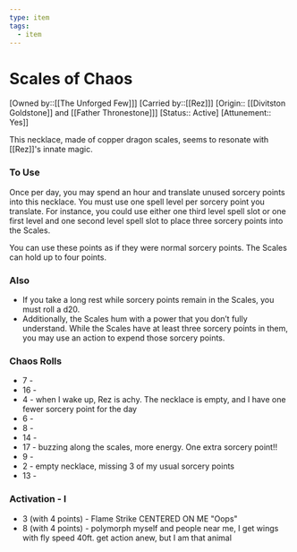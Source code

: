 ```yaml
---
type: item
tags:
  - item
---
```


# Scales of Chaos
[Owned by::[[The Unforged Few]]]
[Carried by::[[Rez]]]
[Origin:: [[Divitston Goldstone]] and [[Father Thronestone]]]
[Status:: Active]
[Attunement:: Yes]]

This necklace, made of copper dragon scales, seems to resonate with [[Rez]]'s innate magic. 

### To Use
Once per day, you may spend an hour and translate unused sorcery points into this necklace. You must use one spell level per sorcery point you translate. For instance, you could use either one third level spell slot or one first level and one second level spell slot to place three sorcery points into the Scales. 

You can use these points as if they were normal sorcery points. The Scales can hold up to four points. 
### Also
- If you take a long rest while sorcery points remain in the Scales, you must roll a d20.  
- Additionally, the Scales hum with a power that you don’t fully understand. While the Scales have at least three sorcery points in them, you may use an action to expend those sorcery points.

### Chaos Rolls
* 7 - 
* 16 -
* 4 - when I wake up, Rez is achy. The necklace is empty, and I have one fewer sorcery point for the day
* 6 - 
* 8 -
* 14 -
* 17 - buzzing along the scales, more energy. One extra sorcery point!!
* 9 -
* 2 - empty necklace, missing 3 of my usual sorcery points
* 13 -

### Activation - I
* 3 (with 4 points) - Flame Strike CENTERED ON ME "Oops"
* 8 (with 4 points) - polymorph myself and people near me, I get wings with fly speed 40ft. get action anew, but I am that animal
